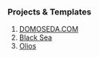 <h3>Projects & Templates</h3>
<ol>
	<li><a href="http://domoseda.com">DOMOSEDA.COM</a></li>
	<li><a href="https://rostoriginal.github.io/blackSea">Black Sea</a></li>
	<li><a href="https://rostoriginal.github.io/Olios">Olios</a></li>
</ol>



